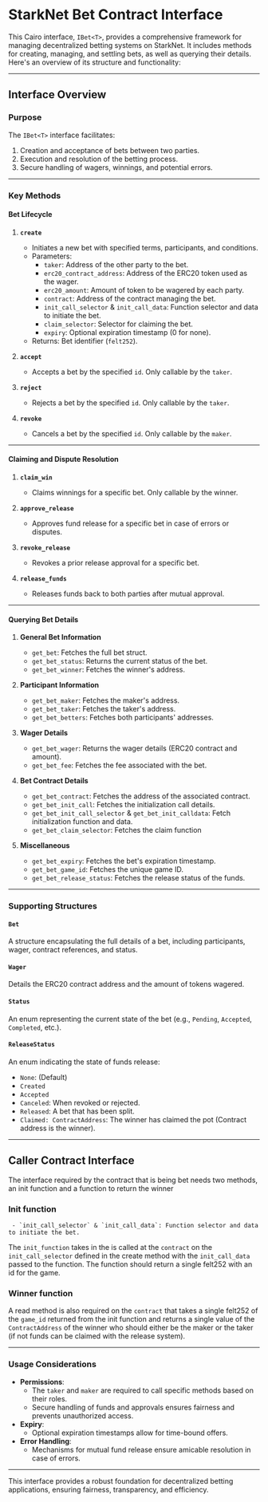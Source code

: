 # StarkNet Bet Contract Interface

This Cairo interface, `IBet<T>`, provides a comprehensive framework for managing decentralized betting systems on StarkNet. It includes methods for creating, managing, and settling bets, as well as querying their details. Here's an overview of its structure and functionality:

---

## **Interface Overview**

### **Purpose**

The `IBet<T>` interface facilitates:

1. Creation and acceptance of bets between two parties.
2. Execution and resolution of the betting process.
3. Secure handling of wagers, winnings, and potential errors.

---

### **Key Methods**

#### **Bet Lifecycle**

1. **`create`**

   - Initiates a new bet with specified terms, participants, and conditions.
   - Parameters:
     - `taker`: Address of the other party to the bet.
     - `erc20_contract_address`: Address of the ERC20 token used as the wager.
     - `erc20_amount`: Amount of token to be wagered by each party.
     - `contract`: Address of the contract managing the bet.
     - `init_call_selector` & `init_call_data`: Function selector and data to initiate the bet.
     - `claim_selector`: Selector for claiming the bet.
     - `expiry`: Optional expiration timestamp (0 for none).
   - Returns: Bet identifier (`felt252`).

2. **`accept`**

   - Accepts a bet by the specified `id`. Only callable by the `taker`.

3. **`reject`**

   - Rejects a bet by the specified `id`. Only callable by the `taker`.

4. **`revoke`**
   - Cancels a bet by the specified `id`. Only callable by the `maker`.

---

#### **Claiming and Dispute Resolution**

1. **`claim_win`**

   - Claims winnings for a specific bet. Only callable by the winner.

2. **`approve_release`**

   - Approves fund release for a specific bet in case of errors or disputes.

3. **`revoke_release`**

   - Revokes a prior release approval for a specific bet.

4. **`release_funds`**
   - Releases funds back to both parties after mutual approval.

---

#### **Querying Bet Details**

1. **General Bet Information**

   - `get_bet`: Fetches the full bet struct.
   - `get_bet_status`: Returns the current status of the bet.
   - `get_bet_winner`: Fetches the winner's address.

2. **Participant Information**

   - `get_bet_maker`: Fetches the maker's address.
   - `get_bet_taker`: Fetches the taker's address.
   - `get_bet_betters`: Fetches both participants' addresses.

3. **Wager Details**

   - `get_bet_wager`: Returns the wager details (ERC20 contract and amount).
   - `get_bet_fee`: Fetches the fee associated with the bet.

4. **Bet Contract Details**

   - `get_bet_contract`: Fetches the address of the associated contract.
   - `get_bet_init_call`: Fetches the initialization call details.
   - `get_bet_init_call_selector` & `get_bet_init_calldata`: Fetch initialization function and data.
   - `get_bet_claim_selector`: Fetches the claim function

5. **Miscellaneous**
   - `get_bet_expiry`: Fetches the bet's expiration timestamp.
   - `get_bet_game_id`: Fetches the unique game ID.
   - `get_bet_release_status`: Fetches the release status of the funds.

---

### **Supporting Structures**

#### **`Bet`**

A structure encapsulating the full details of a bet, including participants, wager, contract references, and status.

#### **`Wager`**

Details the ERC20 contract address and the amount of tokens wagered.

#### **`Status`**

An enum representing the current state of the bet (e.g., `Pending`, `Accepted`, `Completed`, etc.).

#### **`ReleaseStatus`**

An enum indicating the state of funds release:

- `None`: (Default)
- `Created`
- `Accepted`
- `Canceled`: When revoked or rejected.
- `Released`: A bet that has been split.
- `Claimed: ContractAddress`: The winner has claimed the pot (Contract address is the winner).

---

## Caller Contract Interface

The interface required by the contract that is being bet needs two methods, an init function and a function to return the winner

### Init function

     - `init_call_selector` & `init_call_data`: Function selector and data to initiate the bet.

The `init_function` takes in the is called at the `contract` on the `init_call_selector` defined in the create method with the `init_call_data` passed to the function. The function should return a single felt252 with an id for the game.

### Winner function

A read method is also required on the `contract` that takes a single felt252 of the `game_id` returned from the init function and returns a single value of the `ContractAddress` of the winner who should either be the maker or the taker (if not funds can be claimed with the release system).

---

### **Usage Considerations**

- **Permissions**:
  - The `taker` and `maker` are required to call specific methods based on their roles.
  - Secure handling of funds and approvals ensures fairness and prevents unauthorized access.
- **Expiry**:
  - Optional expiration timestamps allow for time-bound offers.
- **Error Handling**:
  - Mechanisms for mutual fund release ensure amicable resolution in case of errors.

---

This interface provides a robust foundation for decentralized betting applications, ensuring fairness, transparency, and efficiency.
